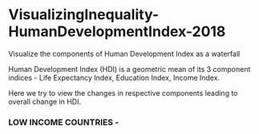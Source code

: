 # VisualizingInequality-HumanDevelopmentIndex-2018
Visualize the components of Human Development Index as a waterfall

Human Development Index (HDI) is a geometric mean of its 3 component indices - Life Expectancy Index,  Education Index,  Income Index.

Here we try to view the changes in respective components leading to overall change in HDI.

### LOW INCOME COUNTRIES -

